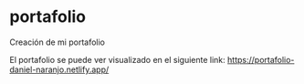 # portafolio
Creación de mi portafolio

El portafolio se puede ver visualizado en el siguiente link: https://portafolio-daniel-naranjo.netlify.app/

